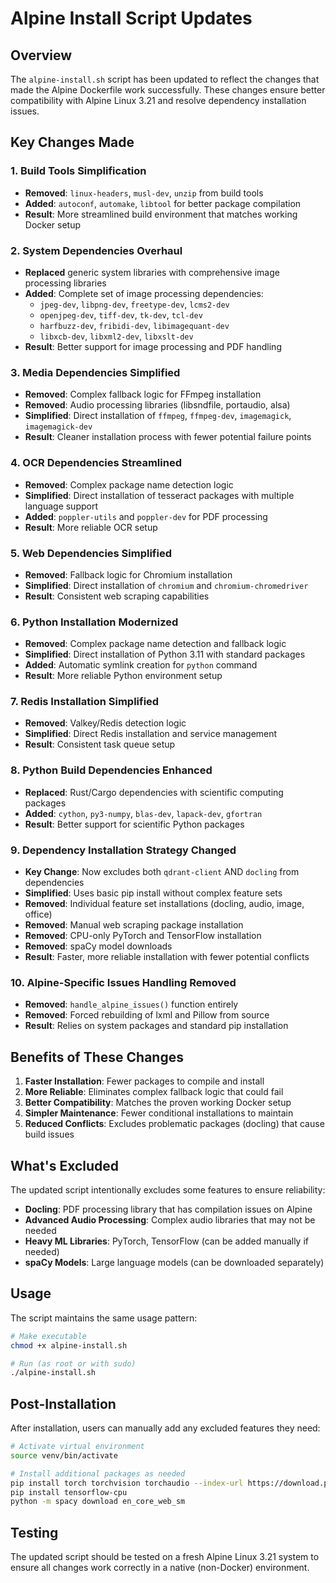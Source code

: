 # Alpine Install Script Updates

## Overview

The `alpine-install.sh` script has been updated to reflect the changes that made the Alpine Dockerfile work successfully. These changes ensure better compatibility with Alpine Linux 3.21 and resolve dependency installation issues.

## Key Changes Made

### 1. Build Tools Simplification
- **Removed**: `linux-headers`, `musl-dev`, `unzip` from build tools
- **Added**: `autoconf`, `automake`, `libtool` for better package compilation
- **Result**: More streamlined build environment that matches working Docker setup

### 2. System Dependencies Overhaul
- **Replaced** generic system libraries with comprehensive image processing libraries
- **Added**: Complete set of image processing dependencies:
  - `jpeg-dev`, `libpng-dev`, `freetype-dev`, `lcms2-dev`
  - `openjpeg-dev`, `tiff-dev`, `tk-dev`, `tcl-dev`
  - `harfbuzz-dev`, `fribidi-dev`, `libimagequant-dev`
  - `libxcb-dev`, `libxml2-dev`, `libxslt-dev`
- **Result**: Better support for image processing and PDF handling

### 3. Media Dependencies Simplified
- **Removed**: Complex fallback logic for FFmpeg installation
- **Removed**: Audio processing libraries (libsndfile, portaudio, alsa)
- **Simplified**: Direct installation of `ffmpeg`, `ffmpeg-dev`, `imagemagick`, `imagemagick-dev`
- **Result**: Cleaner installation process with fewer potential failure points

### 4. OCR Dependencies Streamlined
- **Removed**: Complex package name detection logic
- **Simplified**: Direct installation of tesseract packages with multiple language support
- **Added**: `poppler-utils` and `poppler-dev` for PDF processing
- **Result**: More reliable OCR setup

### 5. Web Dependencies Simplified
- **Removed**: Fallback logic for Chromium installation
- **Simplified**: Direct installation of `chromium` and `chromium-chromedriver`
- **Result**: Consistent web scraping capabilities

### 6. Python Installation Modernized
- **Removed**: Complex package name detection and fallback logic
- **Simplified**: Direct installation of Python 3.11 with standard packages
- **Added**: Automatic symlink creation for `python` command
- **Result**: More reliable Python environment setup

### 7. Redis Installation Simplified
- **Removed**: Valkey/Redis detection logic
- **Simplified**: Direct Redis installation and service management
- **Result**: Consistent task queue setup

### 8. Python Build Dependencies Enhanced
- **Replaced**: Rust/Cargo dependencies with scientific computing packages
- **Added**: `cython`, `py3-numpy`, `blas-dev`, `lapack-dev`, `gfortran`
- **Result**: Better support for scientific Python packages

### 9. Dependency Installation Strategy Changed
- **Key Change**: Now excludes both `qdrant-client` AND `docling` from dependencies
- **Simplified**: Uses basic pip install without complex feature sets
- **Removed**: Individual feature set installations (docling, audio, image, office)
- **Removed**: Manual web scraping package installation
- **Removed**: CPU-only PyTorch and TensorFlow installation
- **Removed**: spaCy model downloads
- **Result**: Faster, more reliable installation with fewer potential conflicts

### 10. Alpine-Specific Issues Handling Removed
- **Removed**: `handle_alpine_issues()` function entirely
- **Removed**: Forced rebuilding of lxml and Pillow from source
- **Result**: Relies on system packages and standard pip installation

## Benefits of These Changes

1. **Faster Installation**: Fewer packages to compile and install
2. **More Reliable**: Eliminates complex fallback logic that could fail
3. **Better Compatibility**: Matches the proven working Docker setup
4. **Simpler Maintenance**: Fewer conditional installations to maintain
5. **Reduced Conflicts**: Excludes problematic packages (docling) that cause build issues

## What's Excluded

The updated script intentionally excludes some features to ensure reliability:

- **Docling**: PDF processing library that has compilation issues on Alpine
- **Advanced Audio Processing**: Complex audio libraries that may not be needed
- **Heavy ML Libraries**: PyTorch, TensorFlow (can be added manually if needed)
- **spaCy Models**: Large language models (can be downloaded separately)

## Usage

The script maintains the same usage pattern:

```bash
# Make executable
chmod +x alpine-install.sh

# Run (as root or with sudo)
./alpine-install.sh
```

## Post-Installation

After installation, users can manually add any excluded features they need:

```bash
# Activate virtual environment
source venv/bin/activate

# Install additional packages as needed
pip install torch torchvision torchaudio --index-url https://download.pytorch.org/whl/cpu
pip install tensorflow-cpu
python -m spacy download en_core_web_sm
```

## Testing

The updated script should be tested on a fresh Alpine Linux 3.21 system to ensure all changes work correctly in a native (non-Docker) environment.
